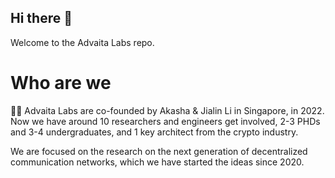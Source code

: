 ## Hi there 👋
Welcome to the Advaita Labs repo.

# Who are we

🙋‍♀️ Advaita Labs are co-founded by Akasha & Jialin Li in Singapore, in 2022. Now we have around 10 researchers and engineers get involved, 2-3 PHDs and 3-4 undergraduates, and 1 key architect from the crypto industry.

We are focused on the research on the next generation of decentralized communication networks, which we have started the ideas since 2020.
